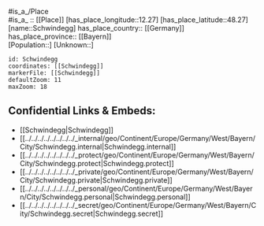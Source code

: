 ﻿---
location: [48.27,12.27] 
mapzoom: [7,12] 
mapmarker: city 
type: City
tags:
- geo/City


SpocWebEntityId: 34122
isDeleted: false
confidential: public

---
#is_a_/Place  
#is_a_ :: [[Place]] 
[has_place_longitude::12.27] 
[has_place_latitude::48.27] 
[name::Schwindegg] 
has_place_country:: [[Germany]]  
has_place_province:: [[Bayern]]  
[Population::] 
[Unknown::] 


```leaflet
id: Schwindegg
coordinates: [[Schwindegg]] 
markerFile: [[Schwindegg]] 
defaultZoom: 11 
maxZoom: 18
```


## Confidential Links & Embeds: 
- [[Schwindegg|Schwindegg]]  
- [[../../../../../../../../_internal/geo/Continent/Europe/Germany/West/Bayern/City/Schwindegg.internal|Schwindegg.internal]] 
- [[../../../../../../../../_protect/geo/Continent/Europe/Germany/West/Bayern/City/Schwindegg.protect|Schwindegg.protect]] 
- [[../../../../../../../../_private/geo/Continent/Europe/Germany/West/Bayern/City/Schwindegg.private|Schwindegg.private]] 
- [[../../../../../../../../_personal/geo/Continent/Europe/Germany/West/Bayern/City/Schwindegg.personal|Schwindegg.personal]] 
- [[../../../../../../../../_secret/geo/Continent/Europe/Germany/West/Bayern/City/Schwindegg.secret|Schwindegg.secret]] 
